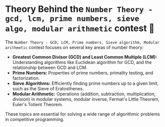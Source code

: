 # Theory Behind the `Number Theory - gcd, lcm, prime numbers, sieve algo, modular arithmetic` contest 🧠

The `Number Theory - GCD, LCM, Prime numbers, Sieve algorithm, Modular arithmetic` contest focuses on several key areas of number theory:

*   **Greatest Common Divisor (GCD) and Least Common Multiple (LCM):** Understanding algorithms like Euclidean algorithm for GCD, and the relationship between GCD and LCM.
*   **Prime Numbers:** Properties of prime numbers, primality testing, and factorization.
*   **Sieve Algorithms:** Efficiently finding prime numbers up to a given limit, such as the Sieve of Eratosthenes.
*   **Modular Arithmetic:** Operations (addition, subtraction, multiplication, division) in modular systems, modular inverse, Fermat's Little Theorem, Euler's Totient Theorem.

These topics are essential for solving a wide range of algorithmic problems in competitive programming.